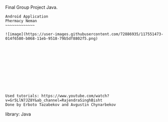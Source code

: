 Final Group Project Java.
~~~~~~~~~~~~~~~~~~~~~~~~
Android Application
Phermacy Neman
~~~~~~~~~~~~~

![image](https://user-images.githubusercontent.com/72886935/117551473-014f6580-b068-11eb-9518-79b5df8802f5.png)












Used tutorials: https://www.youtube.com/watch?v=Gr5LlN7JZ8Y&ab_channel=RajendraSinghBisht
Done by Erboto Tazabekov and Avgustin Chynarbekov
~~~~~~~~~~~~~~~~~~~~~~~~~~~~~~~~~~~~~~~~~~~~~~~~~
library: Java
